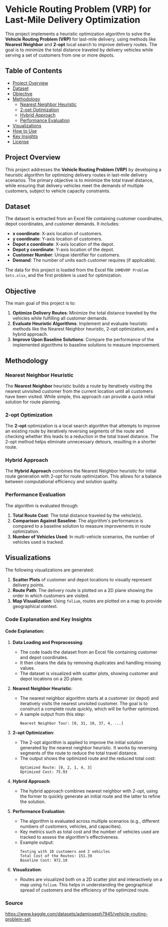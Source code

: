 # Vehicle Routing Problem (VRP) for Last-Mile Delivery Optimization

This project implements a heuristic optimization algorithm to solve the **Vehicle Routing Problem (VRP)** for last-mile delivery, using methods like **Nearest Neighbor** and **2-opt** local search to improve delivery routes. The goal is to minimize the total distance traveled by delivery vehicles while serving a set of customers from one or more depots.

## Table of Contents
- [Project Overview](#project-overview)
- [Dataset](#dataset)
- [Objective](#objective)
- [Methodology](#methodology)
  - [Nearest Neighbor Heuristic](#nearest-neighbor-heuristic)
  - [2-opt Optimization](#2-opt-optimization)
  - [Hybrid Approach](#hybrid-approach)
  - [Performance Evaluation](#performance-evaluation)
- [Visualizations](#visualizations)
- [How to Use](#how-to-use)
- [Key Insights](#key-insights)
- [License](#license)

## Project Overview

This project addresses the **Vehicle Routing Problem (VRP)** by developing a heuristic algorithm for optimizing delivery routes in last-mile delivery scenarios. The primary objective is to minimize the total travel distance, while ensuring that delivery vehicles meet the demands of multiple customers, subject to vehicle capacity constraints.

## Dataset

The dataset is extracted from an Excel file containing customer coordinates, depot coordinates, and customer demands. It includes:
- **x coordinate**: X-axis location of customers.
- **y coordinate**: Y-axis location of customers.
- **Depot x coordinate**: X-axis location of the depot.
- **Depot y coordinate**: Y-axis location of the depot.
- **Customer Number**: Unique identifier for customers.
- **Demand**: The number of units each customer requires (if applicable).

The data for this project is loaded from the Excel file `19MDVRP Problem Sets.xlsx`, and the first problem is used for optimization.

## Objective

The main goal of this project is to:
1. **Optimize Delivery Routes**: Minimize the total distance traveled by the vehicles while fulfilling all customer demands.
2. **Evaluate Heuristic Algorithms**: Implement and evaluate heuristic methods like the Nearest Neighbor heuristic, 2-opt optimization, and a hybrid approach.
3. **Improve Upon Baseline Solutions**: Compare the performance of the implemented algorithms to baseline solutions to measure improvement.

## Methodology

### Nearest Neighbor Heuristic

The **Nearest Neighbor** heuristic builds a route by iteratively visiting the nearest unvisited customer from the current location until all customers have been visited. While simple, this approach can provide a quick initial solution for route planning.

### 2-opt Optimization

The **2-opt** optimization is a local search algorithm that attempts to improve an existing route by iteratively reversing segments of the route and checking whether this leads to a reduction in the total travel distance. The 2-opt method helps eliminate unnecessary detours, resulting in a shorter route.

### Hybrid Approach

The **Hybrid Approach** combines the Nearest Neighbor heuristic for initial route generation with 2-opt for route optimization. This allows for a balance between computational efficiency and solution quality.

### Performance Evaluation

The algorithm is evaluated through:
1. **Total Route Cost**: The total distance traveled by the vehicle(s).
2. **Comparison Against Baseline**: The algorithm's performance is compared to a baseline solution to measure improvements in route optimization.
3. **Number of Vehicles Used**: In multi-vehicle scenarios, the number of vehicles used is tracked.

## Visualizations

The following visualizations are generated:
1. **Scatter Plots** of customer and depot locations to visually represent delivery points.
2. **Route Path**: The delivery route is plotted on a 2D plane showing the order in which customers are visited.
3. **Map Visualization**: Using `folium`, routes are plotted on a map to provide geographical context.

### Code Explanation and Key Insights

#### Code Explanation:

1. **Data Loading and Preprocessing**:
   - The code loads the dataset from an Excel file containing customer and depot coordinates.
   - It then cleans the data by removing duplicates and handling missing values.
   - The dataset is visualized with scatter plots, showing customer and depot locations on a 2D plane.

2. **Nearest Neighbor Heuristic**:
   - The nearest neighbor algorithm starts at a customer (or depot) and iteratively visits the nearest unvisited customer. The goal is to construct a complete route quickly, which will be further optimized.
   - A sample output from this step:
     ```
     Nearest Neighbor Tour: [0, 31, 10, 37, 4, ...]
     ```

3. **2-opt Optimization**:
   - The 2-opt algorithm is applied to improve the initial solution generated by the nearest neighbor heuristic. It works by reversing segments of the route to reduce the total travel distance.
   - The output shows the optimized route and the reduced total cost:
     ```
     Optimized Route: [0, 2, 1, 4, 3]
     Optimized Cost: 75.93
     ```

4. **Hybrid Approach**:
   - The hybrid approach combines nearest neighbor with 2-opt, using the former to quickly generate an initial route and the latter to refine the solution.

5. **Performance Evaluation**:
   - The algorithm is evaluated across multiple scenarios (e.g., different numbers of customers, vehicles, and capacities).
   - Key metrics such as total cost and the number of vehicles used are tracked to assess the algorithm's effectiveness.
   - Example output:
     ```
     Testing with 10 customers and 2 vehicles
     Total Cost of the Routes: 151.39
     Baseline Cost: 972.10
     ```

6. **Visualization**:
   - Routes are visualized both on a 2D scatter plot and interactively on a map using `folium`. This helps in understanding the geographical spread of customers and the efficiency of the optimized route.

### Source

https://www.kaggle.com/datasets/adamjoseph7945/vehicle-routing-problem-set

